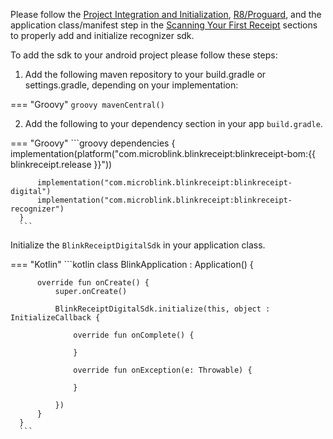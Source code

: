 Please follow the [Project Integration and Initialization](https://github.com/BlinkReceipt/blinkreceipt-android/blob/master/blinkreceipt-recognizer/README.md#-project-integration-and-initialization), [R8/Proguard](https://github.com/BlinkReceipt/blinkreceipt-android/blob/master/blinkreceipt-recognizer/README.md#r8--proguard), and the application class/manifest step in the [Scanning Your First Receipt](https://github.com/BlinkReceipt/blinkreceipt-android/blob/master/blinkreceipt-recognizer/README.md#-scanning-your-first-receipt) sections to properly add and initialize recognizer sdk.

To add the sdk to your android project please follow these steps:

1. Add the following maven repository to your build.gradle or settings.gradle, depending on your implementation:

=== "Groovy"
    ```groovy
     mavenCentral()
    ```

2. Add the following to your dependency section in your app `build.gradle`.

=== "Groovy"
      ```groovy
      dependencies {
          implementation(platform("com.microblink.blinkreceipt:blinkreceipt-bom:{{ blinkreceipt.release }}"))
      
          implementation("com.microblink.blinkreceipt:blinkreceipt-digital")
          implementation("com.microblink.blinkreceipt:blinkreceipt-recognizer")
      }
      ```

Initialize the `BlinkReceiptDigitalSdk` in your application class.

=== "Kotlin"
      ```kotlin
      class BlinkApplication : Application() {
      
          override fun onCreate() {
              super.onCreate()
      
              BlinkReceiptDigitalSdk.initialize(this, object : InitializeCallback {
      
                  override fun onComplete() {
      
                  }
      
                  override fun onException(e: Throwable) {
      
                  }
      
              })
          }
      }
      ```